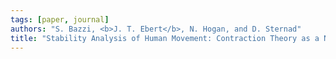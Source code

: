 ```yaml
---
tags: [paper, journal]
authors: "S. Bazzi, <b>J. T. Ebert</b>, N. Hogan, and D. Sternad"
title: "Stability Analysis of Human Movement: Contraction Theory as a New Tool"
---
```

